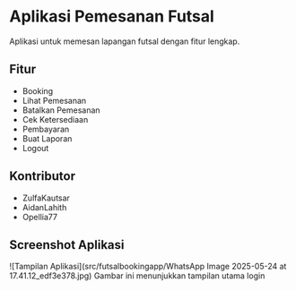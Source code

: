 # Aplikasi Pemesanan Futsal

Aplikasi untuk memesan lapangan futsal dengan fitur lengkap.

## Fitur
- Booking
- Lihat Pemesanan
- Batalkan Pemesanan
- Cek Ketersediaan
- Pembayaran
- Buat Laporan
- Logout

## Kontributor
- ZulfaKautsar
- AidanLahith
- Opellia77

## Screenshot Aplikasi
![Tampilan Aplikasi](src/futsalbookingapp/WhatsApp Image 2025-05-24 at 17.41.12_edf3e378.jpg)
Gambar ini menunjukkan tampilan utama login
